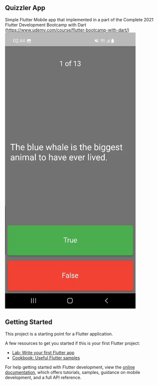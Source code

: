 ## Quizzler App

Simple Flutter Mobile app that implemented in a part of the Complete 2021 Flutter Development Bootcamp with Dart (https://www.udemy.com/course/flutter-bootcamp-with-dart/)
![](https://raw.githubusercontent.com/Dmytro-Pashko/Quizzler-Flutter-App/master/git_description/screenshot.gif)

## Getting Started

This project is a starting point for a Flutter application.

A few resources to get you started if this is your first Flutter project:

- [Lab: Write your first Flutter app](https://docs.flutter.dev/get-started/codelab)
- [Cookbook: Useful Flutter samples](https://docs.flutter.dev/cookbook)

For help getting started with Flutter development, view the
[online documentation](https://docs.flutter.dev/), which offers tutorials,
samples, guidance on mobile development, and a full API reference.
